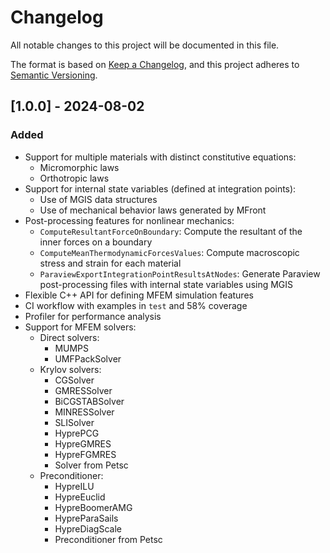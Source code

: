# Changelog

All notable changes to this project will be documented in this file.

The format is based on [Keep a Changelog](https://keepachangelog.com/en/1.1.0/), and this project adheres to [Semantic Versioning](https://semver.org/spec/v2.0.0.html).

## [1.0.0] - 2024-08-02

### Added

- Support for multiple materials with distinct constitutive equations:
  - Micromorphic laws
  - Orthotropic laws
- Support for internal state variables (defined at integration points):
  - Use of MGIS data structures
  - Use of mechanical behavior laws generated by MFront
- Post-processing features for nonlinear mechanics:
  - `ComputeResultantForceOnBoundary`: Compute the resultant of the inner forces on a boundary
  - `ComputeMeanThermodynamicForcesValues`: Compute macroscopic stress and strain for each material
  - `ParaviewExportIntegrationPointResultsAtNodes`: Generate Paraview post-processing files with internal state variables using MGIS
- Flexible C++ API for defining MFEM simulation features
- CI workflow with examples in `test` and 58% coverage
- Profiler for performance analysis
- Support for MFEM solvers:
  - Direct solvers:
    - MUMPS
    - UMFPackSolver
  - Krylov solvers:
    - CGSolver
    - GMRESSolver
    - BiCGSTABSolver
    - MINRESSolver
    - SLISolver
    - HyprePCG
    - HypreGMRES
    - HypreFGMRES
    - Solver from Petsc
  - Preconditioner:
    - HypreILU
    - HypreEuclid
    - HypreBoomerAMG
    - HypreParaSails
    - HypreDiagScale
    - Preconditioner from Petsc

